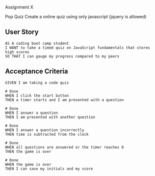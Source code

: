 Assignment X

Pop Quiz
Create a online quiz using only javascript (jquery is allowed)

## User Story

```
AS A coding boot camp student
I WANT to take a timed quiz on JavaScript fundamentals that stores high scores
SO THAT I can gauge my progress compared to my peers
```

## Acceptance Criteria

```
GIVEN I am taking a code quiz

# Done
WHEN I click the start button
THEN a timer starts and I am presented with a question

# Done
WHEN I answer a question
THEN I am presented with another question

# Done
WHEN I answer a question incorrectly
THEN time is subtracted from the clock

# Done
WHEN all questions are answered or the timer reaches 0
THEN the game is over

# Done
WHEN the game is over
THEN I can save my initials and my score
```